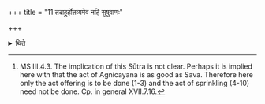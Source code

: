 +++
title = "11 तदाहुर्होतव्यमेव नहि सुषुवाणः"

+++

<details><summary>थिते</summary>

11. Some (ritualists) say “Only the act of offering should be done; for one who has a undrgone Sava (consecration for a high rank) does not come down (from the chariot or seat) before anyone"[^1].   

[^1]: MS III.4.3. The implication of this Sūtra is not clear. Perhaps it is implied here with that the act of Agnicayana is as good as Sava. Therefore here only the act offering is to be done (1-3) and the act of sprinkling (4-10) need not be done. Cp. in general XVII.7.16.  
</details>
